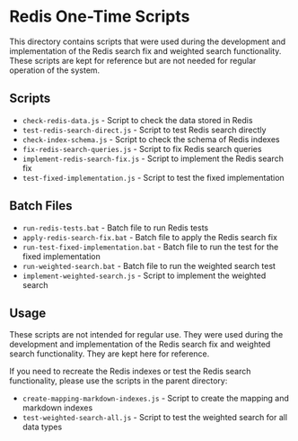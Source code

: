 # Redis One-Time Scripts

This directory contains scripts that were used during the development and implementation of the Redis search fix and weighted search functionality. These scripts are kept for reference but are not needed for regular operation of the system.

## Scripts

- `check-redis-data.js` - Script to check the data stored in Redis
- `test-redis-search-direct.js` - Script to test Redis search directly
- `check-index-schema.js` - Script to check the schema of Redis indexes
- `fix-redis-search-queries.js` - Script to fix Redis search queries
- `implement-redis-search-fix.js` - Script to implement the Redis search fix
- `test-fixed-implementation.js` - Script to test the fixed implementation

## Batch Files

- `run-redis-tests.bat` - Batch file to run Redis tests
- `apply-redis-search-fix.bat` - Batch file to apply the Redis search fix
- `run-test-fixed-implementation.bat` - Batch file to run the test for the fixed implementation
- `run-weighted-search.bat` - Batch file to run the weighted search test
- `implement-weighted-search.js` - Script to implement the weighted search

## Usage

These scripts are not intended for regular use. They were used during the development and implementation of the Redis search fix and weighted search functionality. They are kept here for reference.

If you need to recreate the Redis indexes or test the Redis search functionality, please use the scripts in the parent directory:

- `create-mapping-markdown-indexes.js` - Script to create the mapping and markdown indexes
- `test-weighted-search-all.js` - Script to test the weighted search for all data types